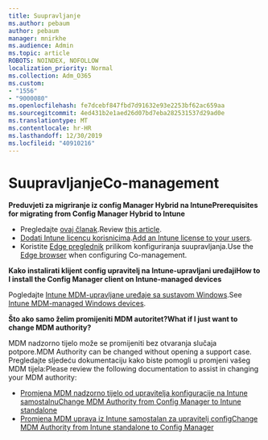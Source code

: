 ```yaml
---
title: Suupravljanje
ms.author: pebaum
author: pebaum
manager: mnirkhe
ms.audience: Admin
ms.topic: article
ROBOTS: NOINDEX, NOFOLLOW
localization_priority: Normal
ms.collection: Adm_O365
ms.custom:
- "1556"
- "9000080"
ms.openlocfilehash: fe7dcebf847fbd7d91632e93e2253bf62ac659aa
ms.sourcegitcommit: 4ed431b2e1aed26d07bd7eba282531537d29ad0e
ms.translationtype: MT
ms.contentlocale: hr-HR
ms.lasthandoff: 12/30/2019
ms.locfileid: "40910216"
---
```

# <a name="co-management"></a><span data-ttu-id="a90d8-102">Suupravljanje</span><span class="sxs-lookup"><span data-stu-id="a90d8-102">Co-management</span></span>

<span data-ttu-id="a90d8-103">**Preduvjeti za migriranje iz config Manager Hybrid na Intune**</span><span class="sxs-lookup"><span data-stu-id="a90d8-103">**Prerequisites for migrating from Config Manager Hybrid to Intune**</span></span>

- <span data-ttu-id="a90d8-104">Pregledajte [ovaj članak](https://docs.microsoft.com/sccm/mdm/deploy-use/migrate-hybridmdm-to-intunesa).</span><span class="sxs-lookup"><span data-stu-id="a90d8-104">Review [this article](https://docs.microsoft.com/sccm/mdm/deploy-use/migrate-hybridmdm-to-intunesa).</span></span>
- <span data-ttu-id="a90d8-105">[Dodati Intune licencu korisnicima](https://docs.microsoft.com/intune/licenses-assign).</span><span class="sxs-lookup"><span data-stu-id="a90d8-105">[Add an Intune license to your users](https://docs.microsoft.com/intune/licenses-assign).</span></span>
- <span data-ttu-id="a90d8-106">Koristite [Edge preglednik](https://www.microsoft.com/windows/microsoft-edge) prilikom konfiguriranja suupravljanja.</span><span class="sxs-lookup"><span data-stu-id="a90d8-106">Use the [Edge browser](https://www.microsoft.com/windows/microsoft-edge) when configuring Co-management.</span></span>

<span data-ttu-id="a90d8-107">**Kako instalirati klijent config upravitelj na Intune-upravljani uređaji**</span><span class="sxs-lookup"><span data-stu-id="a90d8-107">**How to I install the Config Manager client on Intune-managed devices**</span></span>

<span data-ttu-id="a90d8-108">Pogledajte [Intune MDM-upravljane uređaje sa sustavom Windows](https://docs.microsoft.com/sccm/core/clients/deploy/deploy-clients-to-windows-computers#bkmk_mdm).</span><span class="sxs-lookup"><span data-stu-id="a90d8-108">See [Intune MDM-managed Windows devices](https://docs.microsoft.com/sccm/core/clients/deploy/deploy-clients-to-windows-computers#bkmk_mdm).</span></span>

<span data-ttu-id="a90d8-109">**Što ako samo želim promijeniti MDM autoritet?**</span><span class="sxs-lookup"><span data-stu-id="a90d8-109">**What if I just want to change MDM authority?**</span></span>

<span data-ttu-id="a90d8-110">MDM nadzorno tijelo može se promijeniti bez otvaranja slučaja potpore.</span><span class="sxs-lookup"><span data-stu-id="a90d8-110">MDM Authority can be changed without opening a support case.</span></span> <span data-ttu-id="a90d8-111">Pregledajte sljedeću dokumentaciju kako biste pomogli u promjeni vašeg MDM tijela:</span><span class="sxs-lookup"><span data-stu-id="a90d8-111">Please review the following documentation to assist in changing your MDM authority:</span></span>
- [<span data-ttu-id="a90d8-112">Promjena MDM nadzorno tijelo od upravitelja konfiguracije na Intune samostalnu</span><span class="sxs-lookup"><span data-stu-id="a90d8-112">Change MDM Authority from Config Manager to Intune standalone</span></span>](https://docs.microsoft.com/sccm/mdm/deploy-use/migrate-change-mdm-authority)
- [<span data-ttu-id="a90d8-113">Promjena MDM uprava iz Intune samostalan za upravitelj config</span><span class="sxs-lookup"><span data-stu-id="a90d8-113">Change MDM Authority from Intune standalone to Config Manager</span></span>](https://docs.microsoft.com/intune-classic/deploy-use/prerequisites-for-enrollment#what-to-do-if-you-choose-the-wrong-mdm-authority-setting)